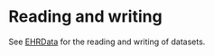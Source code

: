 # Reading and writing

See [EHRData](https://ehrdata.readthedocs.io/en/latest/api/io_index.html) for the reading and writing of datasets.
